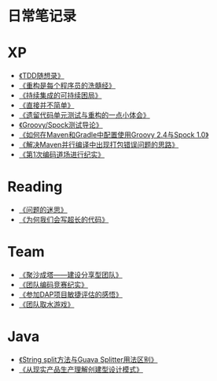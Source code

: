 日常笔记录
============

# XP

* [《TDD随想录》](https://github.com/hxfirefox/blog/blob/master/TDD/TDD%E9%9A%8F%E6%83%B3%E5%BD%95.md)
* [《重构是每个程序员的洗髓经》](https://github.com/hxfirefox/blog/blob/master/TDD/%E9%87%8D%E6%9E%84%E6%98%AF%E6%AF%8F%E4%B8%AA%E7%A8%8B%E5%BA%8F%E5%91%98%E7%9A%84%E6%97%A0%E5%AD%97%E5%A4%A9%E4%B9%A6.md)
* [《持续集成的可持续困局》](https://github.com/hxfirefox/blog/blob/master/TDD/%E6%8C%81%E7%BB%AD%E9%9B%86%E6%88%90%E7%9A%84%E5%8F%AF%E6%8C%81%E7%BB%AD%E5%9B%B0%E5%B1%80.md)
* [《直接并不简单》](https://github.com/hxfirefox/blog/blob/master/TDD/%E7%9B%B4%E6%8E%A5%E5%B9%B6%E4%B8%8D%E7%AE%80%E5%8D%95.md)
* [《遗留代码单元测试与重构的一点小体会》](https://github.com/hxfirefox/blog/blob/master/TDD/%E9%81%97%E7%95%99%E4%BB%A3%E7%A0%81%E5%8D%95%E5%85%83%E6%B5%8B%E8%AF%95%E4%B8%8E%E9%87%8D%E6%9E%84%E7%9A%84%E4%B8%80%E7%82%B9%E5%B0%8F%E4%BD%93%E4%BC%9A.md)
* [《Groovy/Spock测试导论》](https://github.com/hxfirefox/blog/blob/master/TDD/introduction%20of%20groovy%20spock.md)
* [《如何在Maven和Gradle中配置使用Groovy 2.4与Spock 1.0》](https://github.com/hxfirefox/blog/blob/master/TDD/Spock%201.0%20with%20Groovy%202.4%20Configuration%20Comparison%20in%20Maven%20and%20Gradle.md)
* [《解决Maven并行编译中出现打包错误问题的思路》](https://github.com/hxfirefox/blog/blob/master/TDD/Resloving%20issue%20from%20parallel%20building%20in%20Maven.md)
* [《第1次编码道场进行纪实》](https://github.com/hxfirefox/blog/blob/master/TDD/2016.4.19%201st%20Coding%20Dojo%20in%20Nanjing%20R%26D%20Center%20ZTE.md)

# Reading

* [《问题的迷思》](https://github.com/hxfirefox/blog/blob/master/reading/问题的迷思.md)
* [《为何我们会写超长的代码》](https://github.com/hxfirefox/blog/blob/master/reading/%E4%B8%BA%E4%BD%95%E6%88%91%E4%BB%AC%E4%BC%9A%E5%86%99%E8%B6%85%E9%95%BF%E7%9A%84%E4%BB%A3%E7%A0%81.md)

# Team

* [《聚沙成塔——建设分享型团队》](https://github.com/hxfirefox/blog/blob/master/team/%E8%81%9A%E6%B2%99%E6%88%90%E5%A1%94%E2%80%94%E2%80%94%E5%BB%BA%E8%AE%BE%E5%88%86%E4%BA%AB%E5%9E%8B%E5%9B%A2%E9%98%9F.md)
* [《团队编码竞赛纪实》](https://github.com/hxfirefox/blog/blob/master/team/%E5%9B%A2%E9%98%9F%E7%BC%96%E7%A0%81%E7%AB%9E%E8%B5%9B%E7%BA%AA%E5%AE%9E.md)
* [《参加DAP项目敏捷评估的感悟》](https://github.com/hxfirefox/blog/blob/master/team/%E5%8F%82%E5%8A%A0DAP%E9%A1%B9%E7%9B%AE%E6%95%8F%E6%8D%B7%E8%AF%84%E4%BC%B0%E7%9A%84%E6%84%9F%E6%82%9F.md)
* [《团队取水游戏》](https://github.com/hxfirefox/blog/blob/master/team/%E5%9B%A2%E9%98%9F%E5%8F%96%E6%B0%B4.md)

# Java

* [《String split方法与Guava Splitter用法区别》](https://github.com/hxfirefox/blog/blob/master/java/String%20spilt%E4%B8%8EGuava%20Splitter%E7%94%A8%E6%B3%95%E5%8C%BA%E5%88%AB.md)
* [《从现实产品生产理解创建型设计模式》](https://github.com/hxfirefox/blog/blob/master/java/%E4%BB%8E%E7%8E%B0%E5%AE%9E%E4%BA%A7%E5%93%81%E7%94%9F%E4%BA%A7%E7%90%86%E8%A7%A3%E5%88%9B%E5%BB%BA%E5%9E%8B%E8%AE%BE%E8%AE%A1%E6%A8%A1%E5%BC%8F.md)
